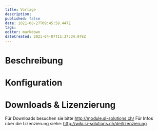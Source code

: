 ```yaml
---
title: Vorlage
description: 
published: false
date: 2021-08-27T09:45:59.447Z
tags: 
editor: markdown
dateCreated: 2021-04-07T11:37:34.978Z
---
```


# Beschreibung

# Konfiguration

# Downloads & Lizenzierung
Für Downloads besuchen sie bitte http://module.si-solutions.ch/
Für Infos über die Lizenzierung siehe: http://wiki.si-solutions.ch/de/lizenzierung